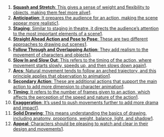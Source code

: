 1.  [**Squash and Stretch**: This gives a sense of weight and flexibility to objects, making them feel more alive](https://en.wikipedia.org/wiki/Twelve_basic_principles_of_animation)[1](https://en.wikipedia.org/wiki/Twelve_basic_principles_of_animation).
2.  [**Anticipation**: It prepares the audience for an action, making the scene appear more realistic](https://en.wikipedia.org/wiki/Twelve_basic_principles_of_animation)[1](https://en.wikipedia.org/wiki/Twelve_basic_principles_of_animation).
3.  [**Staging**: Similar to staging in theatre, it directs the audience’s attention to the most important elements of a scene](https://en.wikipedia.org/wiki/Twelve_basic_principles_of_animation)[1](https://en.wikipedia.org/wiki/Twelve_basic_principles_of_animation).
4.  [**Straight Ahead Action and Pose to Pose**: These are two different approaches to drawing out scenes](https://en.wikipedia.org/wiki/Twelve_basic_principles_of_animation)[1](https://en.wikipedia.org/wiki/Twelve_basic_principles_of_animation).
5.  [**Follow Through and Overlapping Action**: They add realism to the movement of characters and objects](https://en.wikipedia.org/wiki/Twelve_basic_principles_of_animation)[1](https://en.wikipedia.org/wiki/Twelve_basic_principles_of_animation).
6.  [**Slow In and Slow Out**: This refers to the timing of the action, where movement starts slowly, speeds up, and then slows down again](https://en.wikipedia.org/wiki/Twelve_basic_principles_of_animation)[1](https://en.wikipedia.org/wiki/Twelve_basic_principles_of_animation).
7.  [**Arcs**: Natural movement tends to follow an arched trajectory, and this principle applies that observation to animation](https://en.wikipedia.org/wiki/Twelve_basic_principles_of_animation)[1](https://en.wikipedia.org/wiki/Twelve_basic_principles_of_animation).
8.  [**Secondary Action**: These are additional actions that support the main action to add more dimension to character animation](https://en.wikipedia.org/wiki/Twelve_basic_principles_of_animation)[1](https://en.wikipedia.org/wiki/Twelve_basic_principles_of_animation).
9.  [**Timing**: It refers to the number of frames given to an action, which affects the perception of the speed and nature of the action](https://en.wikipedia.org/wiki/Twelve_basic_principles_of_animation)[1](https://en.wikipedia.org/wiki/Twelve_basic_principles_of_animation).
10.  [**Exaggeration**: It’s used to push movements further to add more drama and impact](https://en.wikipedia.org/wiki/Twelve_basic_principles_of_animation)[1](https://en.wikipedia.org/wiki/Twelve_basic_principles_of_animation).
11.  [**Solid Drawing**: This means understanding the basics of drawing, including anatomy, proportions, weight, balance, light, and shadow](https://en.wikipedia.org/wiki/Twelve_basic_principles_of_animation)[1](https://en.wikipedia.org/wiki/Twelve_basic_principles_of_animation).
12.  [**Appeal**: Characters should be pleasing to watch and clear in their design and movements](https://en.wikipedia.org/wiki/Twelve_basic_principles_of_animation)[1](https://en.wikipedia.org/wiki/Twelve_basic_principles_of_animation).